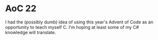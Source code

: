 # AoC 22

I had the (possibly dumb) idea of using this year's Advent of Code as an opportunity to teach myself C. I'm hoping at least some of my C# knowledge will translate.

<!-- ## Day 1
- Reading a file line-by-line. This isn't too hard, but not sure if I did it in the most efficient way. 
- I actually got the correct answer before my code was completely working for Part 2. I wasn't doing any sorting when checking the highest value in the array. This meant I wasn't actually replacing the lowest value, just the first value that was lower than the new value. The input data was written such that the sorting happened automatically and my code returned the correct value even though the logic was wrong. I tested with a few changes to the dataset and everything seems to be working correctly now.

## Day 2
- Played with pointers in functions today and have no idea whether I used them correctly. Everything works though.
- I might come back to this one later to try to clean it up a little bit. I don't like how I implemented part 2, but it is what it is for now. 

## Day 3
- Once again not done in the most efficient way, but still learning a lot. 

## Day 4
- This was definitely the hardest input to parse so far, but, once I had access to the data, the logic was fairly straightforward.

## Day 5
- This one kicked my butt. The hardest part was parsing the data. There's probably a way better method, but the sscanf function was super useful for getting the movement directions.
- I ended up using a stack, but there was no way I could implement my own without spending way more time. The implementation I used was a combination of a few articles that are linking in the .c file. 

## Day 6
- This one stumped me for a second, but I got there eventually. More often than not, it's not the problem itself that is tricky, it's how to solve the problem without some feature of modern languages. C is proving to be tricky at times.
- Very proud that all I had to do to solve part 2 was change a variable. -->
